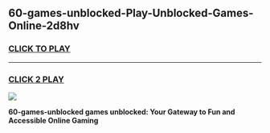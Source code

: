 
## 60-games-unblocked-Play-Unblocked-Games-Online-2d8hv
<h3>
<a href="https://premium76.site?title=60-games-unblocked&ref=24A">CLICK TO PLAY</a></h3>
<hr>

<h3>
<a href="https://premium76.site?title=60-games-unblocked&ref=24A">CLICK 2 PLAY</a>
  
</h3>

<a href="https://premium76.site?title=60-games-unblocked&ref=24A"><img src="https://clearcache.store/games.png"></a>


**60-games-unblocked games unblocked: Your Gateway to Fun and Accessible Online Gaming**
